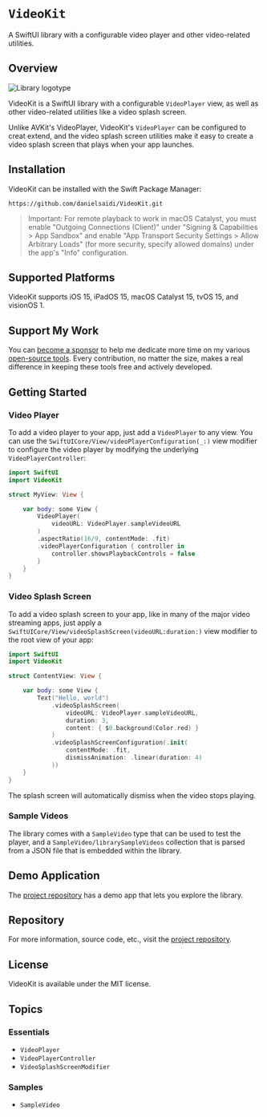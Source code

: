# ``VideoKit``

A SwiftUI library with a configurable video player and other video-related utilities.


## Overview

![Library logotype](Logo.png)

VideoKit is a SwiftUI library with a configurable ``VideoPlayer`` view, as well as other video-related utilities like a video splash screen.

Unlike AVKit's VideoPlayer, VideoKit's ``VideoPlayer`` can be configured to creat extend, and the video splash screen utilities make it easy to create a video splash screen that plays when your app launches.



## Installation

VideoKit can be installed with the Swift Package Manager:

```
https://github.com/danielsaidi/VideoKit.git
```

> Important: For remote playback to work in macOS Catalyst, you must enable "Outgoing Connections (Client)" under "Signing & Capabilities > App Sandbox" and enable "App Transport Security Settings > Allow Arbitrary Loads" (for more security, specify allowed domains) under the app's "Info" configuration.



## Supported Platforms

VideoKit supports iOS 15, iPadOS 15, macOS Catalyst 15, tvOS 15, and visionOS 1.



## Support My Work

You can [become a sponsor][Sponsors] to help me dedicate more time on my various [open-source tools][OpenSource]. Every contribution, no matter the size, makes a real difference in keeping these tools free and actively developed.



## Getting Started

### Video Player

To add a video player to your app, just add a ``VideoPlayer`` to any view. You can use the ``SwiftUICore/View/videoPlayerConfiguration(_:)`` view modifier to configure the video player by modifying the underlying ``VideoPlayerController``:

```swift
import SwiftUI
import VideoKit

struct MyView: View {

    var body: some View {
        VideoPlayer(
            videoURL: VideoPlayer.sampleVideoURL
        )
        .aspectRatio(16/9, contentMode: .fit)
        .videoPlayerConfiguration { controller in
            controller.showsPlaybackControls = false
        }
    }
}
```

### Video Splash Screen

To add a video splash screen to your app, like in many of the major video streaming apps, just apply a ``SwiftUICore/View/videoSplashScreen(videoURL:duration:)`` view modifier to the root view of your app:

```swift
import SwiftUI
import VideoKit

struct ContentView: View {

    var body: some View {
        Text("Hello, world")
            .videoSplashScreen(
                videoURL: VideoPlayer.sampleVideoURL,
                duration: 3,
                content: { $0.background(Color.red) }
            )
            .videoSplashScreenConfiguration(.init(
                contentMode: .fit,
                dismissAnimation: .linear(duration: 4)
            ))
    }
}
```

The splash screen will automatically dismiss when the video stops playing.


### Sample Videos

The library comes with a ``SampleVideo`` type that can be used to test the player, and a ``SampleVideo/librarySampleVideos`` collection that is parsed from a JSON file that is embedded within the library.



## Demo Application

The [project repository][Project] has a demo app that lets you explore the library.



## Repository

For more information, source code, etc., visit the [project repository][Project].



## License

VideoKit is available under the MIT license.



## Topics

### Essentials

- ``VideoPlayer``
- ``VideoPlayerController``
- ``VideoSplashScreenModifier``

### Samples

- ``SampleVideo``



[Email]: mailto:daniel.saidi@gmail.com
[Website]: https://danielsaidi.com
[GitHub]: https://github.com/danielsaidi
[OpenSource]: https://danielsaidi.com/opensource
[Sponsors]: https://github.com/sponsors/danielsaidi

[Project]: https://github.com/danielsaidi/VideoKit
